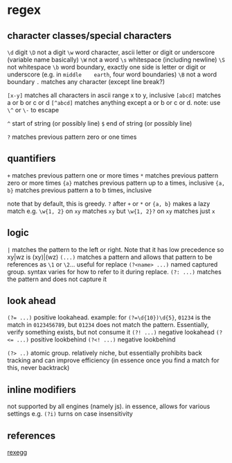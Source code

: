 # regex

## character classes/special characters

`\d` digit
`\D` not a digit
`\w` word character, ascii letter or digit or underscore (variable name basically)
`\W` not a word
`\s` whitespace (including newline)
`\S` not whitespace
`\b` word boundary, exactly one side is letter or digit or underscore (e.g. in `middle    earth`, four word boundaries)
`\B` not a word boundary
`.` matches any character (except line break?)

`[x-y]` matches all characters in ascii range x to y, inclusive
`[abcd]` matches a or b or c or d
`[^abcd]` matches anything except a or b or c or d. 
note: use `\^` or `\-` to escape

`^` start of string (or possibly line)
`$` end of string (or possibly line)

`?` matches previous pattern zero or one times

## quantifiers
`+` matches previous pattern one or more times
`*` matches previous pattern zero or more times
`{a}` matches previous pattern up to a times, inclusive
`{a, b}` matches previous pattern a to b times, inclusive

note that by default, this is greedy. `?` after `+` or `*` or `{a, b}` makes a lazy match
e.g. `\w{1, 2}` on `xy` matches `xy` but `\w{1, 2}?` on `xy` matches just `x`

## logic
`|` matches the pattern to the left or right. Note that it has low precedence so xy|wz is (xy)|(wz)
`(...)` matches a pattern and allows that pattern to be references as `\1` or `\2`... useful for replace
`(?<name> ...)` named captured group. syntax varies for how to refer to it during replace.
`(?: ...)` matches the pattern and does not capture it

## look ahead
`(?= ...)` positive lookahead. example: for `(?=\d{10})\d{5}`, `01234` is the match in `0123456789`, but `01234` does not match the pattern. Essentially, verify something exists, but not consume it
`(?! ...)` negative lookahead
`(?<= ...)` positive lookbehind
`(?<! ...)` negative lookbehind

`(?> ..)` atomic group. relatively niche, but essentially prohibits back tracking and can improve efficiency (in essence once you find a match for this, never backtrack)

## inline modifiers
not supported by all engines (namely js). in essence, allows for various settings
e.g. `(?i)` turns on case insensitivity

## references
[rexegg](https://www.rexegg.com/regex-quickstart.php)
